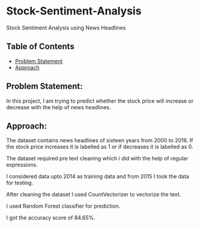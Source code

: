 # Stock-Sentiment-Analysis
Stock Sentiment Analysis using News Headlines 
## Table of Contents
* [Problem Statement](#Problem-Statement)
* [Approach](#Approach)

## Problem Statement:
In this project, I am trying to predict whether the stock price will increase or decrease with the help of news headlines.

## Approach:
The dataset contains news headlines of sixteen years from 2000 to 2016. If the stock price increases it is labelled as 1 or if decreases it is labelled as 0.

The dataset required pre text cleaning which i did with the help of regular expressions.

I considered data upto 2014 as training data and from 2015 I took the data for testing.

After cleaning the dataset I used CountVectorizer to vectorize the text.

I used Random Forest classifier for prediction.

I got the accuracy score of 84.65%.
